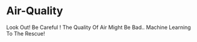 # Air-Quality
Look Out! Be Careful ! The Quality Of Air Might Be Bad.. Machine Learning To The Rescue!

